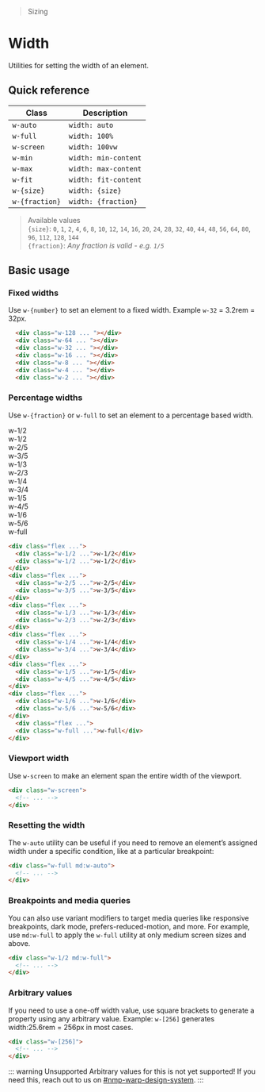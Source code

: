 > Sizing

# Width
Utilities for setting the width of an element.

## Quick reference

| Class          | Description          |
| -------------- | -------------------- |
| `w-auto`       | `width: auto`        |
| `w-full`       | `width: 100%`        |
| `w-screen`     | `width: 100vw`       |
| `w-min`        | `width: min-content` |
| `w-max`        | `width: max-content` |
| `w-fit`        | `width: fit-content` |
| `w-{size}`     | `width: {size}`      |
| `w-{fraction}` | `width: {fraction}`  |

> Available values <br />
> `{size}`: `0`, `1`, `2`, `4`, `6`, `8`, `10`, `12`, `14`, `16`, `20`, `24`, `28`, `32`, `40`, `44`, `48`, `56`, `64`, `80`, `96`, `112`, `128`, `144` <br />
> `{fraction}`: _Any fraction is valid - e.g. `1/5`_

## Basic usage
### Fixed widths
Use `w-{number}` to set an element to a fixed width. Example `w-32` = 3.2rem = 32px.

<container class="flex justify-center">
  <div class="space-y-16">
    <div class="w-128 h-32 mb-16 pd-bg-blue-500 rounded"></div>
    <div class="w-64 h-32 mb-16 pd-bg-blue-500 rounded"></div>
    <div class="w-32 h-32 mb-16 pd-bg-blue-500 rounded"></div>
    <div class="w-16 h-32 mb-16 pd-bg-blue-500 rounded"></div>
    <div class="w-8 h-32 mb-16 pd-bg-blue-500 rounded"></div>
    <div class="w-4 h-32 mb-16 pd-bg-blue-500 rounded"></div>
    <div class="w-2 h-32 mb-16 pd-bg-blue-500 rounded"></div>
  </div>
</container>

```html
  <div class="w-128 ... "></div>
  <div class="w-64 ... "></div>
  <div class="w-32 ... "></div>
  <div class="w-16 ... "></div>
  <div class="w-8 ... "></div>
  <div class="w-4 ... "></div>
  <div class="w-2 ... "></div>
```

### Percentage widths
Use `w-{fraction}` or `w-full` to set an element to a percentage based width.

<container>
  <div class="flex gap-16">
    <div class="w-1/2 h-32 mb-16 pd-bg-violet-500 ex-box">w-1/2</div>
    <div class="w-1/2 h-32 mb-16 pd-bg-violet-500 ex-box">w-1/2</div>
  </div>
  <div class="flex gap-16">
    <div class="w-2/5 h-32 mb-16 pd-bg-violet-500 ex-box">w-2/5</div>
    <div class="w-3/5 h-32 mb-16 pd-bg-violet-500 ex-box">w-3/5</div>
  </div>
  <div class="flex gap-16">
    <div class="w-1/3 h-32 mb-16 pd-bg-violet-500 ex-box">w-1/3</div>
    <div class="w-2/3 h-32 mb-16 pd-bg-violet-500 ex-box">w-2/3</div>
  </div>
  <div class="flex gap-16">
    <div class="w-1/4 h-32 mb-16 pd-bg-violet-500 ex-box">w-1/4</div>
    <div class="w-3/4 h-32 mb-16 pd-bg-violet-500 ex-box">w-3/4</div>
  </div>
  <div class="flex gap-16">
    <div class="w-1/5 h-32 mb-16 pd-bg-violet-500 ex-box">w-1/5</div>
    <div class="w-4/5 h-32 mb-16 pd-bg-violet-500 ex-box">w-4/5</div>
  </div>
  <div class="flex gap-16">
    <div class="w-1/6 h-32 mb-16 pd-bg-violet-500 ex-box">w-1/6</div>
    <div class="w-5/6 h-32 mb-16 pd-bg-violet-500 ex-box">w-5/6</div>
  </div>
    <div class="flex gap-16">
    <div class="w-full h-32 mb-16 pd-bg-violet-500 ex-box">w-full</div>
  </div>
</container>

```html
<div class="flex ...">
  <div class="w-1/2 ...">w-1/2</div>
  <div class="w-1/2 ...">w-1/2</div>
</div>
<div class="flex ...">
  <div class="w-2/5 ...">w-2/5</div>
  <div class="w-3/5 ...">w-3/5</div>
</div>
<div class="flex ...">
  <div class="w-1/3 ...">w-1/3</div>
  <div class="w-2/3 ...">w-2/3</div>
</div>
<div class="flex ...">
  <div class="w-1/4 ...">w-1/4</div>
  <div class="w-3/4 ...">w-3/4</div>
</div>
<div class="flex ...">
  <div class="w-1/5 ...">w-1/5</div>
  <div class="w-4/5 ...">w-4/5</div>
</div>
<div class="flex ...">
  <div class="w-1/6 ...">w-1/6</div>
  <div class="w-5/6 ...">w-5/6</div>
</div>
  <div class="flex ...">
  <div class="w-full ...">w-full</div>
</div>
```

### Viewport width
Use `w-screen` to make an element span the entire width of the viewport.

```html
<div class="w-screen">
  <!-- ... -->
</div>
```

### Resetting the width
The `w-auto` utility can be useful if you need to remove an element’s assigned width under a specific condition, like at a particular breakpoint:

```html
<div class="w-full md:w-auto">
  <!-- ... -->
</div>
```

### Breakpoints and media queries
You can also use variant modifiers to target media queries like responsive breakpoints, dark mode, prefers-reduced-motion, and more. For example, use `md:w-full` to apply the `w-full` utility at only medium screen sizes and above.

```html
<div class="w-1/2 md:w-full">
  <!-- ... -->
</div>
```

### Arbitrary values
If you need to use a one-off width value, use square brackets to generate a property using any arbitrary value. Example: `w-[256]` generates width:25.6rem = 256px in most cases.

```html
<div class="w-[256]">
  <!-- ... -->
</div>
```

::: warning Unsupported
Arbitrary values for this is not yet supported! If you need this, reach out to us on [#nmp-warp-design-system](https://sch-chat.slack.com/archives/C04P0GYTHPV).
:::